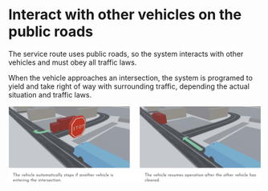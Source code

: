 # Interact with other vehicles on the public roads

The service route uses public roads, so the system interacts with other vehicles and must obey all traffic laws.

When the vehicle approaches an intersection, the system is programed to yield and take right of way with surrounding traffic, depending the actual situation and traffic laws.

![Interact with other vehicles on the public roads](./images/interact-with-other-vehicle-on-the-public-roads.jpg)
